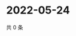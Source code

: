 # 2022-05-24

共 0 条

<!-- BEGIN WEIBO -->
<!-- 最后更新时间 Tue May 24 2022 03:10:49 GMT+0800 (China Standard Time) -->

<!-- END WEIBO -->
